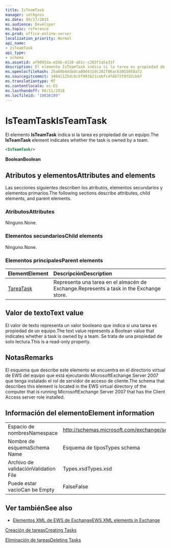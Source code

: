 ```yaml
---
title: IsTeamTask
manager: sethgros
ms.date: 09/17/2015
ms.audience: Developer
ms.topic: reference
ms.prod: office-online-server
localization_priority: Normal
api_name:
- IsTeamTask
api_type:
- schema
ms.assetid: af0095da-e5bb-4138-a01c-c203f1a5a33f
description: El elemento IsTeamTask indica si la tarea es propiedad de un equipo.
ms.openlocfilehash: 25a60b44dbdca89d431dc202f06acb3055958a72
ms.sourcegitcommit: 34041125dc8c5f993b21cebfc4f8b72f0fd2cb6f
ms.translationtype: MT
ms.contentlocale: es-ES
ms.lasthandoff: 06/11/2018
ms.locfileid: "19836109"
---
```

# <a name="isteamtask"></a><span data-ttu-id="4fb1d-103">IsTeamTask</span><span class="sxs-lookup"><span data-stu-id="4fb1d-103">IsTeamTask</span></span>

<span data-ttu-id="4fb1d-104">El elemento **IsTeamTask** indica si la tarea es propiedad de un equipo.</span><span class="sxs-lookup"><span data-stu-id="4fb1d-104">The **IsTeamTask** element indicates whether the task is owned by a team.</span></span> 
  
```xml
<IsTeamTask/>
```

 <span data-ttu-id="4fb1d-105">**Boolean**</span><span class="sxs-lookup"><span data-stu-id="4fb1d-105">**Boolean**</span></span>
## <a name="attributes-and-elements"></a><span data-ttu-id="4fb1d-106">Atributos y elementos</span><span class="sxs-lookup"><span data-stu-id="4fb1d-106">Attributes and elements</span></span>

<span data-ttu-id="4fb1d-107">Las secciones siguientes describen los atributos, elementos secundarios y elementos primarios.</span><span class="sxs-lookup"><span data-stu-id="4fb1d-107">The following sections describe attributes, child elements, and parent elements.</span></span>
  
### <a name="attributes"></a><span data-ttu-id="4fb1d-108">Atributos</span><span class="sxs-lookup"><span data-stu-id="4fb1d-108">Attributes</span></span>

<span data-ttu-id="4fb1d-109">Ninguno.</span><span class="sxs-lookup"><span data-stu-id="4fb1d-109">None.</span></span>
  
### <a name="child-elements"></a><span data-ttu-id="4fb1d-110">Elementos secundarios</span><span class="sxs-lookup"><span data-stu-id="4fb1d-110">Child elements</span></span>

<span data-ttu-id="4fb1d-111">Ninguno.</span><span class="sxs-lookup"><span data-stu-id="4fb1d-111">None.</span></span>
  
### <a name="parent-elements"></a><span data-ttu-id="4fb1d-112">Elementos principales</span><span class="sxs-lookup"><span data-stu-id="4fb1d-112">Parent elements</span></span>

|<span data-ttu-id="4fb1d-113">**Element**</span><span class="sxs-lookup"><span data-stu-id="4fb1d-113">**Element**</span></span>|<span data-ttu-id="4fb1d-114">**Descripción**</span><span class="sxs-lookup"><span data-stu-id="4fb1d-114">**Description**</span></span>|
|:-----|:-----|
|[<span data-ttu-id="4fb1d-115">Tarea</span><span class="sxs-lookup"><span data-stu-id="4fb1d-115">Task</span></span>](task.md) <br/> |<span data-ttu-id="4fb1d-116">Representa una tarea en el almacén de Exchange.</span><span class="sxs-lookup"><span data-stu-id="4fb1d-116">Represents a task in the Exchange store.</span></span>  <br/> |
   
## <a name="text-value"></a><span data-ttu-id="4fb1d-117">Valor de texto</span><span class="sxs-lookup"><span data-stu-id="4fb1d-117">Text value</span></span>

<span data-ttu-id="4fb1d-118">El valor de texto representa un valor booleano que indica si una tarea es propiedad de un equipo.</span><span class="sxs-lookup"><span data-stu-id="4fb1d-118">The text value represents a Boolean value that indicates whether a task is owned by a team.</span></span> <span data-ttu-id="4fb1d-119">Se trata de una propiedad de solo lectura.</span><span class="sxs-lookup"><span data-stu-id="4fb1d-119">This is a read-only property.</span></span>
  
## <a name="remarks"></a><span data-ttu-id="4fb1d-120">Notas</span><span class="sxs-lookup"><span data-stu-id="4fb1d-120">Remarks</span></span>

<span data-ttu-id="4fb1d-121">El esquema que describe este elemento se encuentra en el directorio virtual de EWS del equipo que está ejecutando MicrosoftExchange Server 2007 que tenga instalado el rol de servidor de acceso de cliente.</span><span class="sxs-lookup"><span data-stu-id="4fb1d-121">The schema that describes this element is located in the EWS virtual directory of the computer that is running MicrosoftExchange Server 2007 that has the Client Access server role installed.</span></span>
  
## <a name="element-information"></a><span data-ttu-id="4fb1d-122">Información del elemento</span><span class="sxs-lookup"><span data-stu-id="4fb1d-122">Element information</span></span>

|||
|:-----|:-----|
|<span data-ttu-id="4fb1d-123">Espacio de nombres</span><span class="sxs-lookup"><span data-stu-id="4fb1d-123">Namespace</span></span>  <br/> |http://schemas.microsoft.com/exchange/services/2006/types  <br/> |
|<span data-ttu-id="4fb1d-124">Nombre de esquema</span><span class="sxs-lookup"><span data-stu-id="4fb1d-124">Schema Name</span></span>  <br/> |<span data-ttu-id="4fb1d-125">Esquema de tipos</span><span class="sxs-lookup"><span data-stu-id="4fb1d-125">Types schema</span></span>  <br/> |
|<span data-ttu-id="4fb1d-126">Archivo de validación</span><span class="sxs-lookup"><span data-stu-id="4fb1d-126">Validation File</span></span>  <br/> |<span data-ttu-id="4fb1d-127">Types.xsd</span><span class="sxs-lookup"><span data-stu-id="4fb1d-127">Types.xsd</span></span>  <br/> |
|<span data-ttu-id="4fb1d-128">Puede estar vacío</span><span class="sxs-lookup"><span data-stu-id="4fb1d-128">Can be Empty</span></span>  <br/> |<span data-ttu-id="4fb1d-129">False</span><span class="sxs-lookup"><span data-stu-id="4fb1d-129">False</span></span>  <br/> |
   
## <a name="see-also"></a><span data-ttu-id="4fb1d-130">Ver también</span><span class="sxs-lookup"><span data-stu-id="4fb1d-130">See also</span></span>



- [<span data-ttu-id="4fb1d-131">Elementos XML de EWS de Exchange</span><span class="sxs-lookup"><span data-stu-id="4fb1d-131">EWS XML elements in Exchange</span></span>](ews-xml-elements-in-exchange.md)


[<span data-ttu-id="4fb1d-132">Creación de tareas</span><span class="sxs-lookup"><span data-stu-id="4fb1d-132">Creating Tasks</span></span>](http://msdn.microsoft.com/library/0ef97334-e8a0-4f67-a23a-dd9e2bbad49f%28Office.15%29.aspx)
  
[<span data-ttu-id="4fb1d-133">Eliminación de tareas</span><span class="sxs-lookup"><span data-stu-id="4fb1d-133">Deleting Tasks</span></span>](http://msdn.microsoft.com/library/a3d7e25f-8a35-4901-b1d9-d31f418ab340%28Office.15%29.aspx)

